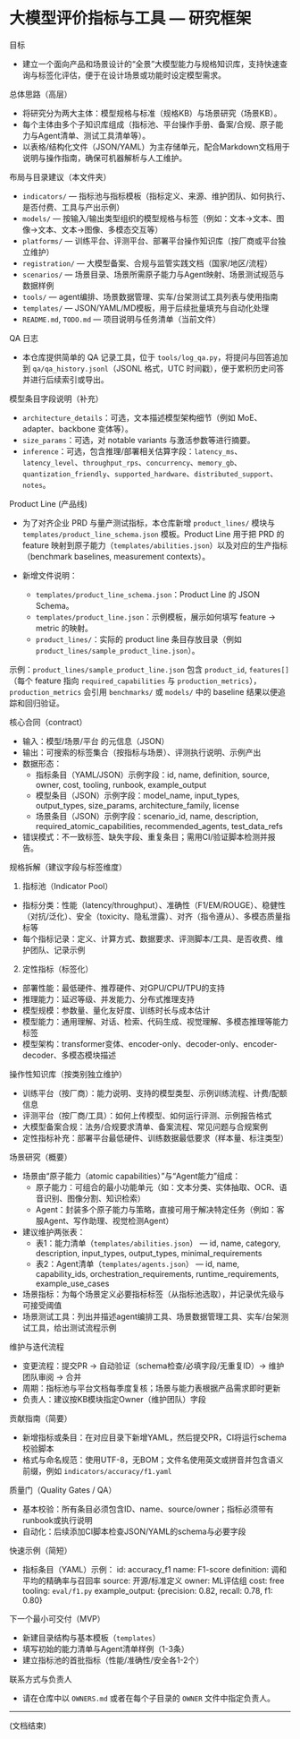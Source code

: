 # 大模型评价指标与工具 — 研究框架

目标
- 建立一个面向产品和场景设计的“全景”大模型能力与规格知识库，支持快速查询与标签化评估，便于在设计场景或功能时设定模型需求。

总体思路（高层）
- 将研究分为两大主体：模型规格与标准（规格KB）与场景研究（场景KB）。
- 每个主体由多个子知识库组成（指标池、平台操作手册、备案/合规、原子能力与Agent清单、测试工具清单等）。
- 以表格/结构化文件（JSON/YAML）为主存储单元，配合Markdown文档用于说明与操作指南，确保可机器解析与人工维护。

布局与目录建议（本文件夹）
- `indicators/` — 指标池与指标模板（指标定义、来源、维护团队、如何执行、是否付费、工具与产出示例）
- `models/` — 按输入/输出类型组织的模型规格与标签（例如：文本->文本、图像->文本、文本->图像、多模态交互等）
- `platforms/` — 训练平台、评测平台、部署平台操作知识库（按厂商或平台独立维护）
- `registration/` — 大模型备案、合规与监管实践文档（国家/地区/流程）
- `scenarios/` — 场景目录、场景所需原子能力与Agent映射、场景测试规范与数据样例
- `tools/` — agent编排、场景数据管理、实车/台架测试工具列表与使用指南
- `templates/` — JSON/YAML/MD模板，用于后续批量填充与自动化处理
- `README.md`, `TODO.md` — 项目说明与任务清单（当前文件）

QA 日志
- 本仓库提供简单的 QA 记录工具，位于 `tools/log_qa.py`，将提问与回答追加到 `qa/qa_history.jsonl`（JSONL 格式，UTC 时间戳），便于累积历史问答并进行后续索引或导出。

模型条目字段说明（补充）
- `architecture_details`：可选，文本描述模型架构细节（例如 MoE、adapter、backbone 变体等）。
- `size_params`：可选，对 notable variants 与激活参数等进行摘要。
- `inference`：可选，包含推理/部署相关估算字段：`latency_ms`、`latency_level`、`throughput_rps`、`concurrency`、`memory_gb`、`quantization_friendly`、`supported_hardware`、`distributed_support`、`notes`。

Product Line (产品线)
- 为了对齐企业 PRD 与量产测试指标，本仓库新增 `product_lines/` 模块与 `templates/product_line_schema.json` 模板。Product Line 用于把 PRD 的 feature 映射到原子能力（`templates/abilities.json`）以及对应的生产指标（benchmark baselines, measurement contexts）。

- 新增文件说明：
  - `templates/product_line_schema.json`：Product Line 的 JSON Schema。
  - `templates/product_line.json`：示例模板，展示如何填写 feature -> metric 的映射。
  - `product_lines/`：实际的 product line 条目存放目录（例如 `product_lines/sample_product_line.json`）。

示例：`product_lines/sample_product_line.json` 包含 `product_id`, `features[]`（每个 feature 指向 `required_capabilities` 与 `production_metrics`），`production_metrics` 会引用 `benchmarks/` 或 `models/` 中的 baseline 结果以便追踪和回归验证。

核心合同（contract）
- 输入：模型/场景/平台 的元信息（JSON）
- 输出：可搜索的标签集合（按指标与场景）、评测执行说明、示例产出
- 数据形态：
  - 指标条目（YAML/JSON）示例字段：id, name, definition, source, owner, cost, tooling, runbook, example_output
  - 模型条目（JSON）示例字段：model_name, input_types, output_types, size_params, architecture_family, license
  - 场景条目（JSON）示例字段：scenario_id, name, description, required_atomic_capabilities, recommended_agents, test_data_refs
- 错误模式：不一致标签、缺失字段、重复条目；需用CI/验证脚本检测并报告。

规格拆解（建议字段与标签维度）
1) 指标池（Indicator Pool）
  - 指标分类：性能（latency/throughput）、准确性（F1/EM/ROUGE）、稳健性（对抗/泛化）、安全（toxicity、隐私泄露）、对齐（指令遵从）、多模态质量指标等
  - 每个指标记录：定义、计算方式、数据要求、评测脚本/工具、是否收费、维护团队、记录示例

2) 定性指标（标签化）
  - 部署性能：最低硬件、推荐硬件、对GPU/CPU/TPU的支持
  - 推理能力：延迟等级、并发能力、分布式推理支持
  - 模型规模：参数量、量化友好度、训练时长与成本估计
  - 模型能力：通用理解、对话、检索、代码生成、视觉理解、多模态推理等能力标签
  - 模型架构：transformer变体、encoder-only、decoder-only、encoder-decoder、多模态模块描述

操作性知识库（按类别独立维护）
- 训练平台（按厂商）：能力说明、支持的模型类型、示例训练流程、计费/配额信息
- 评测平台（按厂商/工具）：如何上传模型、如何运行评测、示例报告格式
- 大模型备案合规：法务/合规要求清单、备案流程、常见问题与合规案例
- 定性指标补充：部署平台最低硬件、训练数据最低要求（样本量、标注类型）

场景研究（概要）
- 场景由“原子能力（atomic capabilities）”与“Agent能力”组成：
  - 原子能力：可组合的最小功能单元（如：文本分类、实体抽取、OCR、语音识别、图像分割、知识检索）
  - Agent：封装多个原子能力与策略，直接可用于解决特定任务（例如：客服Agent、写作助理、视觉检测Agent）
- 建议维护两张表：
  - 表1：能力清单（`templates/abilities.json`） — id, name, category, description, input_types, output_types, minimal_requirements
  - 表2：Agent清单（`templates/agents.json`） — id, name, capability_ids, orchestration_requirements, runtime_requirements, example_use_cases
- 场景指标：为每个场景定义必要指标标签（从指标池选取），并记录优先级与可接受阈值
- 场景测试工具：列出并描述agent编排工具、场景数据管理工具、实车/台架测试工具，给出测试流程示例

维护与迭代流程
- 变更流程：提交PR -> 自动验证（schema检查/必填字段/无重复ID）-> 维护团队审阅 -> 合并
- 周期：指标池与平台文档每季度复核；场景与能力表根据产品需求即时更新
- 负责人：建议按KB模块指定Owner（维护团队）字段

贡献指南（简要）
- 新增指标或条目：在对应目录下新增YAML，然后提交PR，CI将运行schema校验脚本
- 格式与命名规范：使用UTF-8，无BOM；文件名使用英文或拼音并包含语义前缀，例如 `indicators/accuracy/f1.yaml`

质量门（Quality Gates / QA）
- 基本校验：所有条目必须包含ID、name、source/owner；指标必须带有runbook或执行说明
- 自动化：后续添加CI脚本检查JSON/YAML的schema与必要字段

快速示例（简短）
- 指标条目（YAML）示例：
  id: accuracy_f1
  name: F1-score
  definition: 调和平均的精确率与召回率
  source: 开源/标准定义
  owner: ML评估组
  cost: free
  tooling: `eval/f1.py`
  example_output: {precision: 0.82, recall: 0.78, f1: 0.80}

下一个最小可交付（MVP）
- 新建目录结构与基本模板（`templates`）
- 填写初始的能力清单与Agent清单样例（1-3条）
- 建立指标池的首批指标（性能/准确性/安全各1-2个）

联系方式与负责人
- 请在仓库中以 `OWNERS.md` 或者在每个子目录的 `OWNER` 文件中指定负责人。

---
(文档结束)
